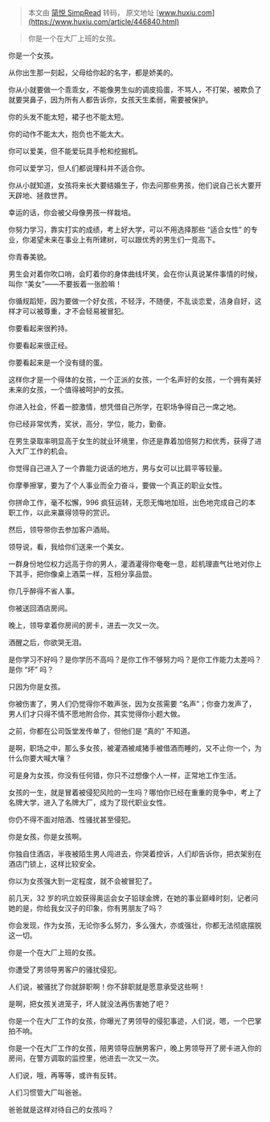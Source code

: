 > 本文由 [简悦 SimpRead](http://ksria.com/simpread/) 转码， 原文地址 [www.huxiu.com](https://www.huxiu.com/article/446840.html)

> 你是一个在大厂上班的女孩。

你是一个女孩。

从你出生那一刻起，父母给你起的名字，都是娇美的。

你从小就要做一个乖乖女，不能像男生似的调皮捣蛋，不骂人，不打架，被欺负了就要哭鼻子，因为所有人都告诉你，女孩天生柔弱，需要被保护。

你的头发不能太短，裙子也不能太短。

你的动作不能太大，抱负也不能太大。

你可以爱美，但不能爱玩具手枪和挖掘机。

你可以爱学习，但人们都说理科并不适合你。

你从小就知道，女孩将来长大要结婚生子，你去问那些男孩，他们说自己长大要开天辟地、拯救世界。

幸运的话，你会被父母像男孩一样栽培。

你努力学习，靠实打实的成绩，考上好大学，可以不用选择那些 “适合女性” 的专业，你渴望未来在事业上有所建树，可以跟优秀的男生们一竞高下。

你青春美貌。

男生会对着你吹口哨，会盯着你的身体曲线坏笑，会在你认真说某件事情的时候，叫你 “美女”——不要扳着一张脸嘛！

你循规蹈矩，因为要做一个好女孩，不轻浮，不随便，不乱谈恋爱，洁身自好，这样才可以被尊重，才不会轻易被冒犯。

你要看起来很矜持。

你要看起来很正经。

你要看起来是一个没有缝的蛋。

这样你才是一个得体的女孩，一个正派的女孩，一个名声好的女孩，一个拥有美好未来的女孩，一个值得被呵护的女孩。

你进入社会，怀着一腔激情，想凭借自己所学，在职场争得自己一席之地。

你已经非常优秀，奖状，高分，学位，能力，勤奋。

在男生录取率明显高于女生的就业环境里，你还是靠着加倍努力和优秀，获得了进入大厂工作的机会。

你觉得自己进入了一个靠能力说话的地方，男与女可以比肩平等较量。

你摩拳擦掌，要为了个人事业而全力奋斗，要做一个真正的职业女性。

你拼命工作，毫不松懈，996 疯狂运转，无怨无悔地加班，出色地完成自己的本职工作，以此来赢得领导的赏识。

然后，领导带你去参加客户酒局。

领导说，看，我给你们送来一个美女。

一群身份地位权力远高于你的男人，灌酒灌得你奄奄一息，趁机理直气壮地对你上下其手，把你像桌上酒菜一样，互相分享品尝。

你几乎醉得不省人事。

你被送回酒店房间。

晚上，领导拿着你房间的房卡，进去一次又一次。

酒醒之后，你欲哭无泪。

是你学习不好吗？是你学历不高吗？是你工作不够努力吗？是你工作能力太差吗？是你 “坏” 吗？

只因为你是女孩。

你被伤害了，男人们仍觉得你不敢声张，因为女孩需要 “名声”；你奋力发声了，男人们才只得不情不愿地附合你，其实觉得你小题大做。

之前，你都在公司饭堂发传单了，但他们是 “真的” 不知道。

是啊，职场之中，那么多女孩，被灌酒被咸猪手被借酒而睡的，又不止你一个，为什么你要大喊大嚷？

可是身为女孩，你没有任何错，你只不过想像个人一样，正常地工作生活。

女孩的一生，就是冒着被侵犯风险的一生吗？哪怕你已经在重重的竞争中，考上了名牌大学，进入了名牌大厂，成为了现代职业女性。

你仍不得不面对陪酒、性骚扰甚至侵犯。

你是女孩，你是女孩啊。

你独自住酒店，半夜被陌生男人闯进去，你哭着控诉，人们却告诉你，把衣架别在酒店门锁上，这样比较安全。

你以为女孩强大到一定程度，就不会被冒犯了。

前几天，32 岁的巩立姣获得奥运会女子铅球金牌，在她的事业巅峰时刻，记者问她的是，你给我女汉子的印象，你有男朋友了吗？

你会发现，作为女孩，无论你多么努力，多么强大，亦或强壮，你都无法彻底摆脱这一切。

你是一个在大厂上班的女孩。

你遭受了男领导男客户的骚扰侵犯。

人们说，被骚扰了你就辞职啊！你不辞职就是愿意承受这些啊！

是啊，把女孩关进笼子，坏人就没法再伤害她了吧？

你是一个在大厂工作的女孩，你曝光了男领导的侵犯事迹，人们说，嗯，一个巴掌拍不响。

你是一个在大厂工作的女孩，陪男领导应酬男客户，晚上男领导开了房卡进入你的房间，在警方调取的监控里，他进去一次又一次。

人们说，哦，再等等，或许有反转。

人们习惯管大厂叫爸爸。

爸爸就是这样对待自己的女孩吗？